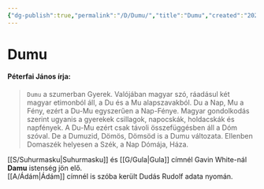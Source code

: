 ```yaml
---
{"dg-publish":true,"permalink":"/D/Dumu/","title":"Dumu","created":"2023-11-03T01:42","updated":"2024-10-25T17:11"}
---
```



# Dumu

#### Péterfai János írja:

> `Dumu` a szumerban Gyerek. Valójában magyar szó, ráadásul két magyar etimonból áll, a Du és a Mu alapszavakból. Du a Nap, Mu a Fény, ezért a Du-Mu egyszerűen a Nap-Fénye. Magyar gondolkodás szerint ugyanis a gyerekek csillagok, napocskák, holdacskák és napfények. A Du-Mu ezért csak távoli összefüggésben áll a Dóm szóval. De a Dumuzid, Dömös, Dömsöd is a Dumu változata. Ellenben Domaszék helyesen a Szék, a Nap Dómája, Háza.  

[[S/Suhurmasku\|Suhurmasku]] és [[G/Gula\|Gula]] címnél Gavin White-nál **Damu** istenség jön elő.  
[[A/Ádám\|Ádám]] címnél is szóba került Dudás Rudolf adata nyomán.  